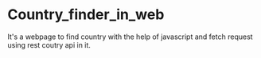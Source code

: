 # Country_finder_in_web
It's a webpage to find country with the help of javascript and fetch request using rest coutry api in it.
